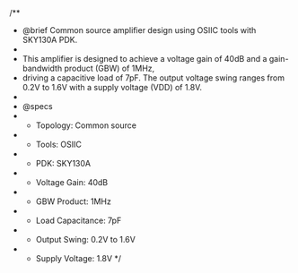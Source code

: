 /**
 * @brief Common source amplifier design using OSIIC tools with SKY130A PDK.
 *
 * This amplifier is designed to achieve a voltage gain of 40dB and a gain-bandwidth product (GBW) of 1MHz,
 * driving a capacitive load of 7pF. The output voltage swing ranges from 0.2V to 1.6V with a supply voltage (VDD) of 1.8V.
 *
 * @specs
 * - Topology: Common source
 * - Tools: OSIIC
 * - PDK: SKY130A
 * - Voltage Gain: 40dB
 * - GBW Product: 1MHz
 * - Load Capacitance: 7pF
 * - Output Swing: 0.2V to 1.6V
 * - Supply Voltage: 1.8V
 */